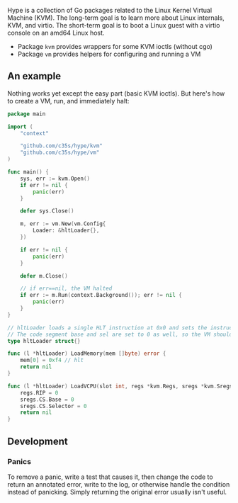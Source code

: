 Hype is a collection of Go packages related to the Linux Kernel Virtual Machine (KVM). The long-term goal is to learn more about Linux internals, KVM, and virtio. The short-term goal is to boot a Linux guest with a virtio console on an amd64 Linux host.

- Package `kvm` provides wrappers for some KVM ioctls (without cgo)
- Package `vm` provides helpers for configuring and running a VM

## An example

Nothing works yet except the easy part (basic KVM ioctls). But here's how to create a VM, run, and immediately halt:

```go
package main

import (
	"context"

	"github.com/c35s/hype/kvm"
	"github.com/c35s/hype/vm"
)

func main() {
	sys, err := kvm.Open()
	if err != nil {
		panic(err)
	}

	defer sys.Close()

	m, err := vm.New(vm.Config{
		Loader: &hltLoader{},
	})

	if err != nil {
		panic(err)
	}

	defer m.Close()

    // if err==nil, the VM halted
	if err := m.Run(context.Background()); err != nil {
		panic(err)
	}
}

// hltLoader loads a single HLT instruction at 0x0 and sets the instruction pointer to 0.
// The code segment base and sel are set to 0 as well, so the VM should halt immediately.
type hltLoader struct{}

func (l *hltLoader) LoadMemory(mem []byte) error {
	mem[0] = 0xf4 // hlt
	return nil
}

func (l *hltLoader) LoadVCPU(slot int, regs *kvm.Regs, sregs *kvm.Sregs) error {
	regs.RIP = 0
	sregs.CS.Base = 0
	sregs.CS.Selector = 0
	return nil
}
```

## Development

### Panics

To remove a panic, write a test that causes it, then change the code to return an annotated error, write to the log, or otherwise handle the condition instead of panicking. Simply returning the original error usually isn't useful.
